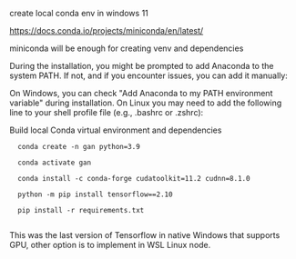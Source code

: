 create local conda env in windows 11

  https://docs.conda.io/projects/miniconda/en/latest/
  
  miniconda will be enough for creating venv and dependencies
  
  During the installation, you might be prompted to add Anaconda to the system PATH. If not, and if you encounter issues, you can add it         manually:
  
  On Windows, you can check "Add Anaconda to my PATH environment variable" during installation.
  On Linux you may need to add the following line to your shell profile file (e.g., .bashrc or .zshrc):

Build local Conda virtual environment and dependencies
```
  conda create -n gan python=3.9   

  conda activate gan

  conda install -c conda-forge cudatoolkit=11.2 cudnn=8.1.0

  python -m pip install tensorflow==2.10

  pip install -r requirements.txt       
  
```
This was the last version of Tensorflow in native Windows that supports GPU, other option is to implement in WSL Linux node.
